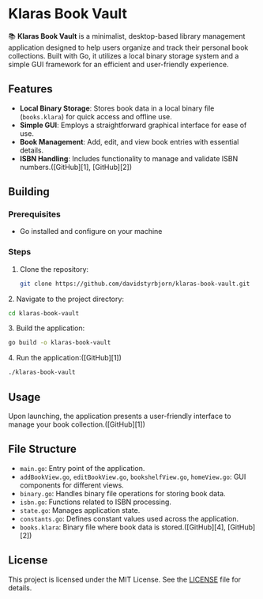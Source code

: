 # Klaras Book Vault

📚 **Klaras Book Vault** is a minimalist, desktop-based library management application designed to help users organize and track their personal book collections. Built with Go, it utilizes a local binary storage system and a simple GUI framework for an efficient and user-friendly experience.

## Features

-   **Local Binary Storage**: Stores book data in a local binary file (`books.klara`) for quick access and offline use.
-   **Simple GUI**: Employs a straightforward graphical interface for ease of use.
-   **Book Management**: Add, edit, and view book entries with essential details.
-   **ISBN Handling**: Includes functionality to manage and validate ISBN numbers.([GitHub][1], [GitHub][2])

## Building

### Prerequisites

-   Go installed and configure on your machine

### Steps

1. Clone the repository:

    ```bash
    git clone https://github.com/davidstyrbjorn/klaras-book-vault.git
    ```

2\. Navigate to the project directory:

```bash
cd klaras-book-vault
```

3\. Build the application:

```bash
go build -o klaras-book-vault
```

4\. Run the application:([GitHub][1])

```bash
./klaras-book-vault
```

## Usage

Upon launching, the application presents a user-friendly interface to manage your book collection.([GitHub][1])

## File Structure

-   `main.go`: Entry point of the application.
-   `addBookView.go`, `editBookView.go`, `bookshelfView.go`, `homeView.go`: GUI components for different views.
-   `binary.go`: Handles binary file operations for storing book data.
-   `isbn.go`: Functions related to ISBN processing.
-   `state.go`: Manages application state.
-   `constants.go`: Defines constant values used across the application.
-   `books.klara`: Binary file where book data is stored.([GitHub][4], [GitHub][2])

## License

This project is licensed under the MIT License. See the [LICENSE](https://github.com/davidstyrbjorn/klaras-book-vault/blob/main/LICENSE) file for details.
